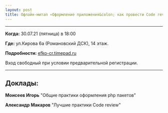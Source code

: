 ```yaml
---
layout: post
title: Офлайн-митап «Оформление приложения&colon; как провести Code review и опубликовать в composer» от ЭФКО (30.07.21)
---
```


---

**Когда:** 30.07.21 (пятница) в 18:00

**Где:** ул.Кирова 6а (Романовский ДСК), 14 этаж. 

**Подробности:** [efko-cr.timepad.ru](https://efko-cr.timepad.ru/event/1666229/)

Вход свободный при условии предварительной регистрации.

---

## Доклады:

**Моисеев Игорь** "Общие практики оформления php пакетов"

**Александр Макаров** "Лучшие практики Code review"


